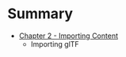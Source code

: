# Summary

* [Chapter 2 - Importing Content](chapter_2_-_importing_content.md)
   * Importing glTF


